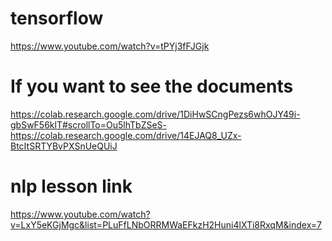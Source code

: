 # tensorflow
https://www.youtube.com/watch?v=tPYj3fFJGjk


# If you want to see the documents
https://colab.research.google.com/drive/1DiHwSCngPezs6whOJY49i-gbSwF56klT#scrollTo=Ou5lhTbZSeS-
https://colab.research.google.com/drive/14EJAQ8_UZx-BtcItSRTYBvPXSnUeQUiJ




# nlp lesson link
https://www.youtube.com/watch?v=LxY5eKGjMgc&list=PLuFfLNbORRMWaEFkzH2Huni4lXTi8RxqM&index=7